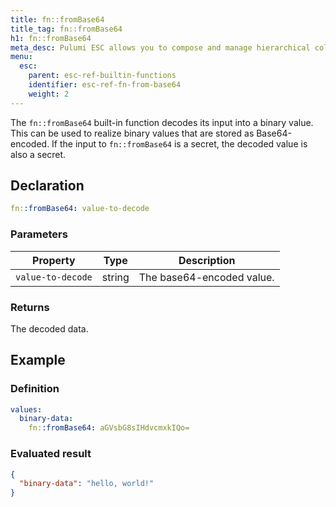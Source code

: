 ```yaml
---
title: fn::fromBase64
title_tag: fn::fromBase64
h1: fn::fromBase64
meta_desc: Pulumi ESC allows you to compose and manage hierarchical collections of configuration and secrets and consume them in various ways.
menu:
  esc:
    parent: esc-ref-builtin-functions
    identifier: esc-ref-fn-from-base64
    weight: 2
---
```


The `fn::fromBase64` built-in function decodes its input into a binary value. This can be used to realize binary values that are stored as Base64-encoded. If the input to `fn::fromBase64` is a secret, the decoded value is also a secret.

## Declaration

```yaml
fn::fromBase64: value-to-decode
```

### Parameters

| Property          | Type   | Description                                                       |
|-------------------|--------|-------------------------------------------------------------------|
| `value-to-decode` | string | The base64-encoded value.

### Returns

The decoded data.

## Example

### Definition

```yaml
values:
  binary-data:
    fn::fromBase64: aGVsbG8sIHdvcmxkIQo=
```

### Evaluated result

```json
{
  "binary-data": "hello, world!"
}
```
